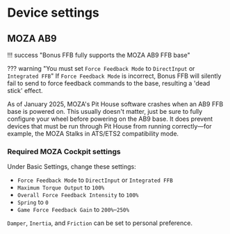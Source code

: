 # Device settings

## MOZA AB9

!!! success "Bonus FFB fully supports the MOZA AB9 FFB base"

??? warning "You must set `Force Feedback Mode` to `DirectInput` or `Integrated FFB`"
    If `Force Feedback Mode` is incorrect, Bonus FFB will silently fail to send to force feedback commands to the base, resulting a 'dead stick' effect.

As of January 2025, MOZA's Pit House software crashes when an AB9 FFB base is powered on. This usually doesn't matter, just be sure to fully configure your wheel before powering on the AB9 base. It does prevent devices that must be run through Pit House from running correctly&mdash;for example, the MOZA Stalks in ATS/ETS2 compatibility mode.

### Required MOZA Cockpit settings

Under Basic Settings, change these settings:

* `Force Feedback Mode` to `DirectInput` or `Integrated FFB`
* `Maximum Torque Output` to `100%`
* `Overall Force Feedback Intensity` to `100%`
* `Spring` to `0`
* `Game Force Feedback Gain` to `200%`&ndash;`250%`

`Damper`, `Inertia`, and `Friction` can be set to personal preference.